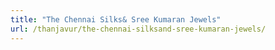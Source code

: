 ```yaml
---
title: "The Chennai Silks& Sree Kumaran Jewels"
url: /thanjavur/the-chennai-silksand-sree-kumaran-jewels/
---
```


